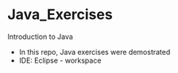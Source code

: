 # Java_Exercises
Introduction to Java

- In this repo, Java exercises were demostrated
- IDE: Eclipse - workspace